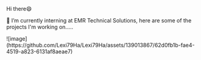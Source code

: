 <p> Hi there😄</p>
<p>🔭 I’m currently interning at EMR Technical Solutions, here are some of the projects I'm working on.....<br></p>
![image](https://github.com/Lexi79Ha/Lexi79Ha/assets/139013867/62d0fb1b-fae4-4519-a823-6131af8aeae7)







<!--
**Lexi79Ha/Lexi79Ha** is a ✨ _special_ ✨ repository because its `README.md` (this file) appears on your GitHub profile.

Here are some ideas to get you started:

- 🔭 I’m currently working on project for ...
- 🌱 I’m currently learning ...
- 👯 I’m looking to collaborate on ...
- 🤔 I’m looking for help with ...
- 💬 Ask me about ...
- 📫 How to reach me: ...
-  Pronouns: ...
- ⚡ Fun fact: ...
-->
